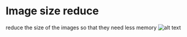 # Image size reduce
reduce the size of the images so that they need less memory
![alt text]([http://url/to/img.png](https://github.com/Sufferas/pythonProject2/blob/master/Images/layout.PNG))
